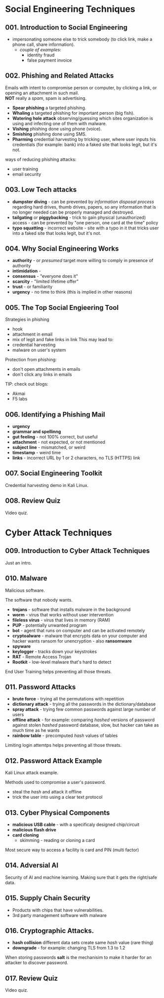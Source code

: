 # Social Engineering Techniques

## 001. Introduction to Social Engineering
- impersonating someone else to trick somebody (to click link, make a phone call, share information).
  * *couple of examples*:
    * identity fraud
    * false payment invoice

## 002. Phishing and Related Attacks
Emails with intent to compromise person or computer, by clicking a link, or opening an attachment in such mail.  
**NOT** really a *spam*, spam is advertising.

- **Spear phishing** a targeted phishing.
- **Whaling** a targeted phishing for important person (big fish).
- **Watering hole attack** observing/guessing which sites organization is using and infecting one of them with malware.
- **Vishing** phishing done using phone (voice).
- **Smishing** phishing done using SMS.
- **Pharming** credential harvesting by tricking user, where user inputs his credentials (for example: bank) into a faked site that looks legit, but it's not.

ways of reducing phishing attacks:
- user training
- email security

## 003. Low Tech attacks
- **dumpster diving** - can be prevented by *information disposal process* regarding hard drives, thumb drives, papers,
so any information that is no longer needed can be properly managed and destroyed.
- **tailgating** or **piggybacking** - trick to gain physical (unauthorized) access - can be prevented by "one person, one card at the time" policy
- **typo squatting** - incorrect website - site with a typo in it that tricks user into a faked site that looks legit, but it's not.

## 004. Why Social Engineering Works

- **authority** - or *presumed* target more willing to comply in presence of authority
- **intimidation** - 
- **consensus** - "everyone does it"
- **scarcity** - "limited lifetime offer"
- **trust** - or familiarity
- **urgency** - no time to think (this is implied in other reasons)

## 005. The Top Social Engieering Tool
Strategies in phishing
- hook
- attachment in email
- mix of legit and fake links in link
This may lead to:
- credential harvesting
- malware on user's system

Protection from phishing:
- don't open attachments in emails
- don't click any links in emails

TIP: check out blogs:
- Akmai
- F5 labs

## 006. Identifying a Phishing Mail
- **urgency**
- **grammar and spellinng**
- **gut feeling** - not 100% correct, but useful
- **attachment** - not expected, or not mentioned
- **subject line** - mismatched, or weird
- **timestamp** - weird time
- **links** - incorrect URL by 1 or 2 characters, no TLS (HTTPS) link

## 007. Social Engineering Toolkit
Credential harvesting demo in Kali Linux.

## 008. Review Quiz
Video quiz.



# Cyber Attack Techniques

## 009. Introduction to Cyber Attack Techniques
Just an intro.

## 010. Malware
Malicious software.

The software that nobody wants.
- **trojans** - software that installs malware in the background
- **worm** - virus that works without user intervention
- **fileless virus** - virus that lives in memory (RAM)
- **PUP** - potentially unwanted program
- **bot** - agent that runs on computer and can be activated remotely
- **cryptoalware** - malware that encrypts data on your computer and hacker wants ransom for unencryption - also **ransomware**
- **spyware**
- **keylogger** - tracks down your keystrokes
- **RAT** - Remote Access Trojan
- **Rootkit** - low-level malware that's hard to detect

End User Training helps preventing all those threats.

## 011. Password Attacks
- **brute force** - trying all the permutations with repetition
- **dictionary attack** - trying all the passwords in the dictionary/database
- **spray attack** - trying few common passwords against large number of users
- **offline attack** - for example: comparing *hashed* versions of password against stolen *hashed* password database, slow, but hacker can take as much time as he wants
- **rainbow table** - precomputed *hash* values of tables

Limiting login attemtps helps preventing all those threats.

## 012. Password Attack Example
Kali Linux attack example.

Methods used to compromise a user's password.
- steal the *hash* and attack it offline
- trick the user into using a clear text protocol

## 013. Cyber Physical Components
- **malicious USB cable** - with a specificaly designed chip/circuit
- **malicious flash drive**
- **card cloning**
   * skimming - reading or cloning a card

Most secure way to access a facility is card and PIN (multi factor)

## 014. Adversial AI
Security of AI and machine learning. Making sure that it gets the right/safe data.

## 015. Supply Chain Security
- Products with chips that have vulnerabilities.
- 3rd party management software with malware

## 016. Cryptographic Attacks.
- **hash collision** different data sets create same *hash* value (rare thing)
- **downgrade** - for example: changing TLS from 1.3 to 1.2

When storing passwords **salt** is the mechanisim to make it harder for an attacker to discover password.

## 017. Review Quiz
Video quiz.

